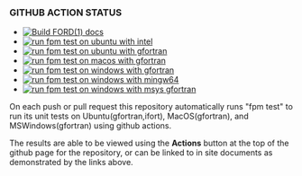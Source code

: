 ### GITHUB ACTION STATUS
<!--
NOTE:
Change "willklausler" to your github site name, and "fortran_rationals" to your repository
name in order to have this point to your site
-->
+ [![Build FORD(1) docs](https://github.com/willklausler/fortran_rationals/actions/workflows/deploy_api_docs.yml/badge.svg)](https://github.com/willklausler/fortran_rationals/actions/workflows/deploy_api_docs.yml)
+ [![run fpm test on ubuntu with intel](https://github.com/willklausler/fortran_rationals/actions/workflows/test_intel_ubuntu.yml/badge.svg)](https://github.com/willklausler/fortran_rationals/actions/workflows/test_intel_ubuntu.yml)
+ [![run fpm test on ubuntu with gfortran](https://github.com/willklausler/fortran_rationals/actions/workflows/test_gfortran_ubuntu.yml/badge.svg)](https://github.com/willklausler/fortran_rationals/actions/workflows/test_gfortran_ubuntu.yml)
+ [![run fpm test on macos with gfortran](https://github.com/willklausler/fortran_rationals/actions/workflows/test_gfortran_macos.yml/badge.svg)](https://github.com/willklausler/fortran_rationals/actions/workflows/test_gfortran_macos.yml)
+ [![run fpm test on windows with gfortran](https://github.com/willklausler/fortran_rationals/actions/workflows/test_gfortran_windows.yml/badge.svg)](https://github.com/willklausler/fortran_rationals/actions/workflows/test_gfortran_windows.yml)
+ [![run fpm test on windows with mingw64 ](https://github.com/willklausler/fortran_rationals/actions/workflows/test_gfortran_mingw64_windows.yml/badge.svg)](https://github.com/willklausler/fortran_rationals/actions/workflows/test_gfortran_mingw64_windows.yml)
+ [![run fpm test on windows with msys gfortran](https://github.com/willklausler/fortran_rationals/actions/workflows/test_gfortran_msys_windows.yml/badge.svg)](https://github.com/willklausler/fortran_rationals/actions/workflows/test_gfortran_msys_windows.yml)

On each push or pull request this repository automatically runs "fpm
test" to run its unit tests on Ubuntu(gfortran,ifort), MacOS(gfortran),
and MSWindows(gfortran) using github actions.

The results are able to be viewed using the **Actions** button at the
top of the github page for the repository, or can be linked to in site
documents as demonstrated by the links above.
